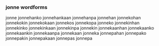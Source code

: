 
### jonne wordforms

jonne
jonnehanko
jonnehankaan
jonnehanpa
jonnehan
jonnekohan
jonnekokin
jonnekokaan
jonnekos
jonnekopa
jonneko
jonnekinhan
jonnekinko
jonnekinkaan
jonnekinpa
jonnekin
jonnekaanhan
jonnekaanko
jonnekaankin
jonnekaanpa
jonnekaan
jonneka
jonnepahan
jonnepako
jonnepakin
jonnepakaan
jonnepas
jonnepa

